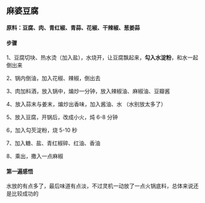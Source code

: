 ## 麻婆豆腐

#### 原料：豆腐、肉、青红椒、青蒜、花椒、干辣椒、葱姜蒜

#### 步骤

1、豆腐切块、热水烫（加入盐），水烧开，让豆腐飘起来，**勾入水淀粉**，和水一起倒出来

2、锅内倒油，加入花椒、辣椒，倒出去

3、肉加料酒，放入锅中，煸炒一分钟，放入辣椒油、麻椒油、豆瓣酱

4、放入蒜末与姜末，煸炒出香味，加入酱油、水 （水别放太多了）

5、放入豆腐，开锅后，改成小火，炖 6-8 分钟

6，加入勾芡淀粉，烧 5-10 秒

7、加入糖、盐、青红椒碎、红油、香油

8、乘出，撒入一点麻椒

#### 第一遍感悟
水放的有点多了，最后味道有点淡，不过灵机一动放了一点火锅底料，总体来说还是比较成功的
